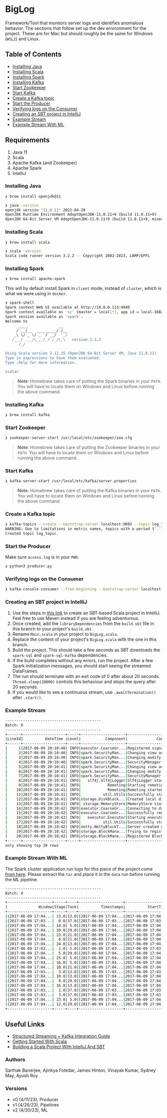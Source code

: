 # BigLog

Framework/Tool that monitors server logs and identifies anomalous behavior. The sections that follow set up the dev environment for the project. These are for Mac but should roughly be the same for Windows (`WSL2`) and Linux.

## Table of Contents

* [Installing Java](#installing-java)
* [Installing Scala](#installing-scala)
* [Installing Spark](#installing-spark)
* [Installing Kafka](#installing-kafka)
* [Start Zookeeper](#start-zookeeper)
* [Start Kafka](#start-kafka)
* [Create a Kafka topic](#create-a-kafka-topic)
* [Start the Producer](#start-the-producer)
* [Verifying logs on the Consumer](#verifying-logs-on-the-consumer)
* [Creating an SBT project in IntelliJ](#creating-an-sbt-project-in-intellij)
* [Example Stream](#example-stream)
* [Example Stream With ML](#example-stream-with-ml)

## Requirements

1. Java 11
2. Scala
3. Apache Kafka (and Zookeeper)
4. Apache Spark
5. IntelliJ

### Installing Java

```bash
❯ brew install openjdk@11
```

```bash
❯ java -version
openjdk version "11.0.11" 2021-04-20
OpenJDK Runtime Environment AdoptOpenJDK-11.0.11+9 (build 11.0.11+9)
OpenJDK 64-Bit Server VM AdoptOpenJDK-11.0.11+9 (build 11.0.11+9, mixed mode)
```

### Installing Scala

```bash
❯ brew install scala
```

```bash
❯ scala -version
Scala code runner version 3.2.2 -- Copyright 2002-2023, LAMP/EPFL
```

### Installing Spark

```bash
❯ brew install apache-spark
```

This will by default install Spark in `client` mode, instead of `cluster`, which is what we were using in `docker`.

```bash
❯ spark-shell
Spark context Web UI available at http://10.0.0.113:4040
Spark context available as 'sc' (master = local[*], app id = local-1682092096819).
Spark session available as 'spark'.
Welcome to
      ____              __
     / __/__  ___ _____/ /__
    _\ \/ _ \/ _ `/ __/  '_/
   /___/ .__/\_,_/_/ /_/\_\   version 3.3.2
      /_/

Using Scala version 2.12.15 (OpenJDK 64-Bit Server VM, Java 11.0.11)
Type in expressions to have them evaluated.
Type :help for more information.

scala>
```
> __Note__: Homebrew takes care of putting the Spark binaries in your `PATH`. You will have to locate them on Windows and Linux before running the above command.

### Installing Kafka

```bash
❯ brew install kafka
```

### Start Zookeeper

```bash
❯ zookeeper-server-start /usr/local/etc/zookeeper/zoo.cfg
```
> __Note__: Homebrew takes care of putting the Zookeeper binaries in your `PATH`. You will have to locate them on Windows and Linux before running the above command.

### Start Kafka

```bash
❯ kafka-server-start /usr/local/etc/kafka/server.properties
```
> __Note__: Homebrew takes care of putting the Kafka binaries in your `PATH`. You will have to locate them on Windows and Linux before running the above command.

### Create a Kafka topic

```bash
❯ kafka-topics --create --bootstrap-server localhost:9092 --topic log_topic
WARNING: Due to limitations in metric names, topics with a period ('.') or underscore ('_') could collide. To avoid issues it is best to use either, but not both.
Created topic log_topic.
```

### Start the Producer

Make sure `access.log` is in your `PWD`.

```bash
❯ python3 producer.py
```

### Verifying logs on the Consumer

```bash
❯ kafka-console-consumer --from-beginning --bootstrap-server localhost:9092 --topic log_topic
```

### Creating an SBT project in IntelliJ

1. Use the steps in [this link](https://docs.scala-lang.org/getting-started/intellij-track/building-a-scala-project-with-intellij-and-sbt.html) to create an SBT-based Scala project in IntelliJ. Feel free to use Maven instead if you are feeling adventurous.
2. Once created, add the `libraryDependencies` from the `build.sbt` file in this branch to your project's `build.sbt`.
3. Rename `Main.scala` in your project to `BigLog.scala`.
4. Replace the content of your project's `BigLog.scala` with the one in this branch.
5. Build the project. This should take a few seconds as SBT downloads the `spark-sql` and `spark-sql-kafka` dependencies.
6. If the build completes without any errors, run the project. After a few Spark initialization messages, you should start seeing the streamed DataFrames.
7. The run should terminate with an exit code of 0 after about 20 seconds. `Thread.sleep(20000)` controls this behaviour and stops the query after 20 seconds.
8. If you would like to see a continuous stream, use `.awaitTermination()` after `.start()`.

### Example Stream

```bash
-------------------------------------------
Batch: 0
-------------------------------------------
+------+-------------------+-----+--------------------+--------------------+
|LineId|          DateTime |Level|           Component|             Content|
+------+-------------------+-----+--------------------+--------------------+
|     1|2017-06-09 20:10:40| INFO|executor.CoarseGr...|Registered signal...|
|     2|2017-06-09 20:10:40| INFO|spark.SecurityMan...|Changing view acl...|
|     3|2017-06-09 20:10:40| INFO|spark.SecurityMan...|Changing modify a...|
|     4|2017-06-09 20:10:40| INFO|spark.SecurityMan...|SecurityManager: ...|
|     5|2017-06-09 20:10:41| INFO|spark.SecurityMan...|Changing view acl...|
|     6|2017-06-09 20:10:41| INFO|spark.SecurityMan...|Changing modify a...|
|     7|2017-06-09 20:10:41| INFO|spark.SecurityMan...|SecurityManager: ...|
|     8|2017-06-09 20:10:41| INFO|   slf4j.Slf4jLogger|Slf4jLogger start...|
|     9|2017-06-09 20:10:41| INFO|            Remoting|Starting remoting\n |
|    10|2017-06-09 20:10:41| INFO|            Remoting|Remoting started;...|
|    11|2017-06-09 20:10:41| INFO|          util.Utils|Successfully star...|
|    12|2017-06-09 20:10:41| INFO|storage.DiskBlock...|Created local dir...|
|    13|2017-06-09 20:10:41| INFO| storage.MemoryStore|MemoryStore start...|
|    14|2017-06-09 20:10:42| INFO|executor.CoarseGr...|Connecting to dri...|
|    15|2017-06-09 20:10:42| INFO|executor.CoarseGr...|Successfully regi...|
|    16|2017-06-09 20:10:42| INFO|   executor.Executor|Starting executor...|
|    17|2017-06-09 20:10:42| INFO|          util.Utils|Successfully star...|
|    18|2017-06-09 20:10:42| INFO|netty.NettyBlockT...|Server created on...|
|    19|2017-06-09 20:10:42| INFO|storage.BlockMana...|Trying to registe...|
|    20|2017-06-09 20:10:42| INFO|storage.BlockMana...|Registered BlockM...|
+------+-------------------+-----+--------------------+--------------------+
only showing top 20 rows
```

### Example Stream With ML

The Spark cluster application run logs for this piece of the project come [from here](https://zenodo.org/record/3227177#.ZE7plS3ML0o). Please extract the `tar` and place it in the `data` run before running the ML pipeline.

```bash
-------------------------------------------
Batch: 4
-------------------------------------------
+--------------------+-----+----+--------------------+-------------------+-------------------+--------+-------+----------------+
|              Window|Stage|Task|          Timestamps|          StartTime|            EndTime|Duration|Outlier|PredictedOutlier|
+--------------------+-----+----+--------------------+-------------------+-------------------+--------+-------+----------------+
|{2017-06-09 17:04...| 13.0|13.0|[2017-06-09 17:04...|2017-06-09 17:04:01|2017-06-09 17:04:01|     0.0|  false|           false|
|{2017-06-09 17:03...|  0.0|37.0|[2017-06-09 17:03...|2017-06-09 17:03:55|2017-06-09 17:03:57|     2.0|   true|           false|
|{2017-06-09 17:04...| 14.0| 5.0|[2017-06-09 17:04...|2017-06-09 17:04:01|2017-06-09 17:04:01|     0.0|  false|           false|
|{2017-06-09 17:04...| 10.0|29.0|[2017-06-09 17:04...|2017-06-09 17:04:00|2017-06-09 17:04:01|     1.0|  false|           false|
|{2017-06-09 17:04...| 23.0|21.0|[2017-06-09 17:04...|2017-06-09 17:04:03|2017-06-09 17:04:03|     0.0|  false|           false|
|{2017-06-09 17:04...|  6.0|21.0|[2017-06-09 17:04...|2017-06-09 17:04:00|2017-06-09 17:04:00|     0.0|  false|           false|
|{2017-06-09 17:04...| 24.0|13.0|[2017-06-09 17:04...|2017-06-09 17:04:03|2017-06-09 17:04:03|     0.0|  false|           false|
|{2017-06-09 17:03...|  1.0| 5.0|[2017-06-09 17:03...|2017-06-09 17:03:58|2017-06-09 17:03:59|     1.0|  false|           false|
|{2017-06-09 17:04...|  5.0|29.0|[2017-06-09 17:04...|2017-06-09 17:04:00|               null|    null|   null|            null|
|{2017-06-09 17:04...| 25.0| 5.0|[2017-06-09 17:04...|2017-06-09 17:04:03|2017-06-09 17:04:03|     0.0|  false|           false|
|{2017-06-09 17:04...| 16.0| 5.0|[2017-06-09 17:04...|2017-06-09 17:04:02|2017-06-09 17:04:02|     0.0|  false|           false|
|{2017-06-09 17:04...| 10.0|21.0|[2017-06-09 17:04...|2017-06-09 17:04:00|2017-06-09 17:04:01|     1.0|  false|           false|
|{2017-06-09 17:03...|  3.0|13.0|[2017-06-09 17:03...|2017-06-09 17:03:59|2017-06-09 17:03:59|     0.0|  false|           false|
|{2017-06-09 17:04...| 10.0|13.0|[2017-06-09 17:04...|2017-06-09 17:04:00|2017-06-09 17:04:01|     1.0|  false|           false|
|{2017-06-09 17:04...|  8.0|29.0|[2017-06-09 17:04...|2017-06-09 17:04:00|2017-06-09 17:04:00|     0.0|  false|           false|
|{2017-06-09 17:04...| 16.0|13.0|[2017-06-09 17:04...|2017-06-09 17:04:02|2017-06-09 17:04:02|     0.0|  false|           false|
|{2017-06-09 17:03...|  1.0|37.0|[2017-06-09 17:03...|2017-06-09 17:03:58|2017-06-09 17:03:59|     1.0|  false|           false|
|{2017-06-09 17:03...|  3.0|37.0|[2017-06-09 17:03...|2017-06-09 17:03:59|2017-06-09 17:03:59|     0.0|  false|           false|
|{2017-06-09 17:04...| 23.0| 5.0|[2017-06-09 17:04...|2017-06-09 17:04:03|2017-06-09 17:04:03|     0.0|  false|           false|
|{2017-06-09 17:04...| 12.0|29.0|[2017-06-09 17:04...|2017-06-09 17:04:01|2017-06-09 17:04:01|     0.0|  false|           false|
+--------------------+-----+----+--------------------+-------------------+-------------------+--------+-------+----------------+
```

## Useful Links

- [Structured Streaming + Kafka Integration Guide](https://spark.apache.org/docs/latest/structured-streaming-kafka-integration.html)
- [Getting Started With Scala](https://docs.scala-lang.org/getting-started/index.html)
- [Building a Scala Project With IntelliJ And SBT](https://docs.scala-lang.org/getting-started/intellij-track/building-a-scala-project-with-intellij-and-sbt.html)

### Authors

Sarthak Banerjee, Ajinkya Fotedar, James Hinton, Vinayak Kumar, Sydney May, Ayush Roy

### Versions

- v0 (4/11/23), Producer
- v1 (4/26/23), Pipelines
- v2 (4/30/23), ML
